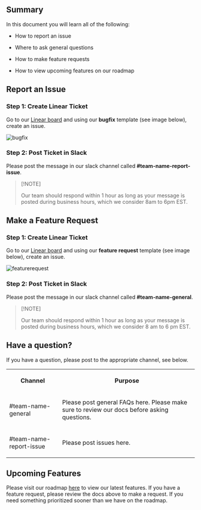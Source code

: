 ## Summary

In this document you will learn all of the following:

* How to report an issue

* Where to ask general questions

* How to make feature requests

* How to view upcoming features on our roadmap

## Report an Issue

### Step 1: Create Linear Ticket

Go to our [Linear board](https://linear.app/) and using our **bugfix** template (see image below), create an issue.

![bugfix](https://cdn.joggr.io/assets/content/images/76d43b0a-57f3-47a2-ba52-25898a1e1206.png?authToken=8605b24fc9882bb93f4db4604752842b255711d53fbeaaf6423f7f82e809c841)

### Step 2: Post Ticket in Slack

Please post the message in our slack channel called **#team-name-report-issue**.

> \[!NOTE]
>
> Our team should respond within 1 hour as long as your message is posted during business hours, which we consider 8am to 6pm EST.

## Make a Feature Request

### Step 1: Create Linear Ticket

Go to our [Linear board](https://linear.app/) and using our **feature request** template (see image below), create an issue.

![featurerequest](https://cdn.joggr.io/assets/content/images/7affbe4d-601e-42d8-a4fa-9f0acc8b0932.png?authToken=cffa3bdabd9bd36514ad522378f39e10fb2ae6ad4a61149cb0b11797a4317e90)

### Step 2: Post Ticket in Slack

Please post the message in our slack channel called **#team-name-general**.

> \[!NOTE]
>
> Our team should respond within 1 hour as long as your message is posted during business hours, which we consider 8 am to 6 pm EST.

## Have a question?

If you have a question, please post to the appropriate channel, see below.

<table class="dashdraft-table"><tbody><tr class="dashdraft-table-row"><th class="dashdraft-table-header" colspan="1" rowspan="1" colwidth="279"><p class="dashdraft-paragraph">Channel</p></th><th class="dashdraft-table-header" colspan="1" rowspan="1"><p class="dashdraft-paragraph">Purpose</p></th></tr><tr class="dashdraft-table-row"><td class="dashdraft-table-cell" colspan="1" rowspan="1" colwidth="279"><p class="dashdraft-paragraph">#team-name-general</p></td><td class="dashdraft-table-cell" colspan="1" rowspan="1"><p class="dashdraft-paragraph">Please post general FAQs here. Please make sure to review our docs before asking questions.</p></td></tr><tr class="dashdraft-table-row"><td class="dashdraft-table-cell" colspan="1" rowspan="1" colwidth="279"><p class="dashdraft-paragraph">#team-name-report-issue</p></td><td class="dashdraft-table-cell" colspan="1" rowspan="1"><p class="dashdraft-paragraph">Please post issues here.</p></td></tr></tbody></table>

## Upcoming Features

Please visit our roadmap [here](linear.app) to view our latest features. If you have a feature request, please review the docs above to make a request. If you need something prioritized sooner than we have on the roadmap.
